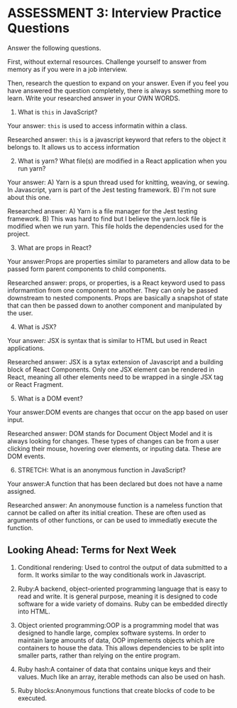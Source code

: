 # ASSESSMENT 3: Interview Practice Questions

Answer the following questions.

First, without external resources. Challenge yourself to answer from memory as if you were in a job interview.

Then, research the question to expand on your answer. Even if you feel you have answered the question completely, there is always something more to learn. Write your researched answer in your OWN WORDS.


1. What is `this` in JavaScript?

  Your answer: `this` is used to access informatin within a class. 

  Researched answer: `this` is  a javascript keyword that refers to the object it belongs to. It allows us to access information 



2. What is yarn? What file(s) are modified in a React application when you run yarn?

  Your answer: A) Yarn is a spun thread used for knitting, weaving, or sewing. In Javascript, yarn is part of the Jest testing framework. B) I'm not sure about this one.

  Researched answer: A) Yarn is a file manager for the Jest testing framework. B) This was hard to find but I believe the yarn.lock file is modified when we run yarn. This file holds the dependencies used for the project.



3. What are props in React?

  Your answer:Props are properties similar to parameters and allow data to be passed form parent components to child components.

  Researched answer: props, or properties, is a React keyword used to pass informamtion from one component to another. They can only be passed downstream to nested components. Props are basically a snapshot of state that can then be passed down to another component and manipulated by the user. 



4. What is JSX?

  Your answer: JSX is syntax that is similar to HTML but used in React applications.

  Researched answer: JSX is a sytax extension of Javascript and a building block of React Components. Only one JSX element can be rendered in React, meaning all other elements need to be wrapped in a single JSX tag or React Fragment.



5. What is a DOM event?

  Your answer:DOM events are changes that occur on the app based on user input.

  Researched answer: DOM stands for Document Object Model and it is always looking for changes. These types of changes can be from a user clicking their mouse, hovering over elements, or inputing data. These are DOM events. 



6. STRETCH: What is an anonymous function in JavaScript?

  Your answer:A function that has been declared but does not have a name assigned.

  Researched answer: An anonymouse function is a nameless function that cannot be called on after its initial creation. These are often used as arguments of other functions, or can be used to immediatly execute the function.


## Looking Ahead: Terms for Next Week

1. Conditional rendering: Used to control the output of data submitted to a form. It works similar to the way conditionals work in Javascript. 

2. Ruby:A backend, object-oriented programming language that is easy to read and write. It is general purpose, meaning it is designed to code software for a wide variety of domains. Ruby can be embedded directly into HTML.

3. Object oriented programming:OOP is a programming model that was designed to handle large, complex software systems. In order to maintain large amounts of data, OOP implements objects which are containers to house the data. This allows dependencies to be split into smaller parts, rather than relying on the entire program.

4. Ruby hash:A container of data that contains unique keys and their values. Much like an array, iterable methods can also be used on hash.

5. Ruby blocks:Anonymous functions that create blocks of code to be executed.
